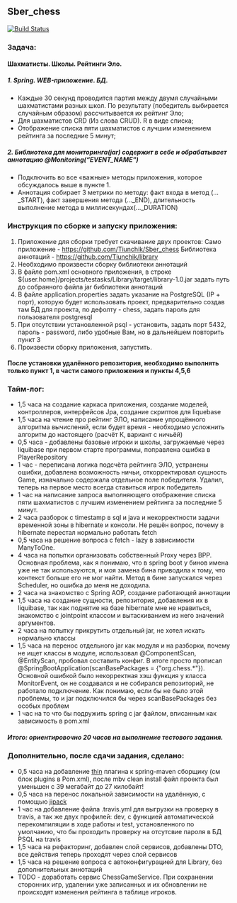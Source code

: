 ## Sber_chess

[![Build Status](https://travis-ci.org/Tiunchik/Sber_chess.svg?branch=master)](https://travis-ci.org/Tiunchik/Sber_chess)

### Задача:
#### Шахматисты. Школы. Рейтинги Эло. 
#####    1. Spring. WEB-приложение. БД.
* Каждые 30 секунд проводится партия между двумя случайными шахматистами разных школ. По результату (победитель выбирается случайным образом) рассчитывается их рейтинг Эло;
* Для шахматистов CRD (Из слова CRUD). R в виде списка;
* Отображение списка пяти шахматистов с лучшим изменением рейтинга за последние 5 минут;
#####    2. Библиотека для мониторинга(jar) содержит в себе и обрабатывает аннотацию @Monitoring(“EVENT_NAME")
* Подключить во все «важные» методы приложения, которое обсуждалось выше в пункте 1.
* Аннотация собирает 3 метрики по методу: факт входа в метод (…_START), факт завершения метода (…_END), длительность выполнение метода в миллисекундах(…_DURATION)

### Инструкция по сборке и запуску приложения:
1. Приложение для сборки требует скачивание двух проектов:
Само приложение - https://github.com/Tiunchik/Sber_chess 
Библиотека аннотаций - https://github.com/Tiunchik/library
2. Необходимо произвести сборку библиотеки аннотаций
3. В файле pom.xml основного приложения, в строке <systemPath>${user.home}/projects/testasks/Library/target/library-1.0.jar</systemPath> задать путь до собранного файла jar библиотеки аннотаций
4. В файле application.properties задать указание на PostgreSQL (IP + порт), которую будет использовать проект, предварительно создав там БД для проекта, по дефолту - chess, задать пароль для пользователя postgresql
5. При отсутствии установленной psql - установить, задать порт 5432, пароль - password, либо удобные Вам, но в дальнейшем повторить пункт 3
6. Произвести сборку приложения, запустить.
#### После установки удалённого репозитория, необходимо выполнять только пункт 1, в части самого приложения и пункты 4,5,6

### Тайм-лог:
* 1,5 часа на создание каркаса приложения, создание моделей, контроллеров, интерфейсов Jpa, создание скриптов для liquebase
* 1,5 часа на чтение про рейтинг ЭЛО, написание упрощённого алгоритма вычислений, если будет время - необходимо усложнить алгоритм до настоящего (расчёт К, вариант с ничьёй)
* 0,5 часа - добавлены базовые игроки и школы, загружаемые через liquibase при первом старте программы, поправлена ошибка в PlayerRepository
* 1 час - переписана логика подсчёта рейтинга ЭЛО, устранены ошибки, добавлена возможность ничьи, откорректировал сущность Game, изначально содержала отдельное поле победителя. Удалил, теперь на первое место всегда ставиться игрок победитель
* 1 час на написание запроса выполняющего отображение списка пяти шахматистов с лучшим изменением рейтинга за последние 5 минут.
* 2 часа разборок с timestamp в sql и java и некорректности задачи временной зоны в hibernate и консоли. Не решён вопрос, почему в hibernate перестал нормально работать fetch
* 0,5 часа на решение вопроса с fetch - lazy в зависимости ManyToOne.
* 4 часа на попытки организовать собственный Proxy через BPP. Основная проблема, как я понимаю, что в spring boot у бинов имена уже не так используются, и моя замена бина приводила к тому, что контекст больше его не мог найти. Метод в бине запускался через Scheduler, но ошибка до меня не доходила.
* 2 часа на знакомство с Spring AOP, создание работающей аннотации
* 1,5 часа на создание сущности, репозитория, добавления их в liquibase, так как поднятие на базе hibernate мне не нравиться, знакомство с jointpoint классом и вытаскиванием из него значений аргументов.
* 2 часа на попытку прикрутить отдельный jar, не хотел искать нормально классы
* 1,5 часа на перенос отдельного jar как модуля и на разборки, почему не ищет классы в модуле, использовал @ComponentScan, @EntityScan, пробовал составить конфиг. В итоге просто прописал @SpringBootApplication(scanBasePackages = {"org.chess.*"}). Основной ошибкой было некорректная хэш функция у класса MonitorEvent, он не создавался и не собирался репозиторий, не работало подключение. Как понимаю, если бы не было этой проблемы, то и jar подключился бы через scanBasePackages без особых проблем
* 1 час на то что бы подружить spring с jar файлом, вписанным как зависимость в pom.xml
##### Итого: ориентировочно 20 часов на выполнение тестового задания.

### Дополнительно, после сдачи задания, сделано:
* 0,5 часа на добавление [thin](https://www.baeldung.com/spring-boot-thin-jar) плагина к spring-maven сборщику (см блок plugins в Pom.xml), после mbv clean install файл проекта был уменьшен с 39 мегабайт до 27 килобайт!
* 0,5 часа на перенос локальной зависимости на удалённую, с помощью [jipack](https://jitpack.io/)
* 1 час на добавление файла .travis.yml для выгрузки на проверку в travis, а так же двух профилей: dev, с функцией автоматической перекомпиляции в ходе работы и test, установленного по умолчанию, что бы проходить проверку на отсутсвие пароля в БД PSQL на travis
* 1,5 часа на рефакторинг, добавлен слой сервисов, добавлены DTO, все действия теперь проходят через слой сервисов
* 1,5 часа на решение вопроса с автоконфигурацией для Library, без дополнительных аннотаций
* TODO - доработать сервис ChessGameService. При сохранении сторонних игр, удалении уже записанных и их обновлении не происходят изменения рейтинга в таблице игроков.
